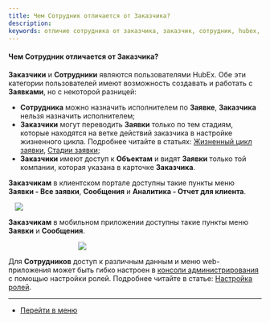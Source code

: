 ```yaml
---
title: Чем Сотрудник отличается от Заказчика?
description:
keywords: отличие сотрудника от заказчика, заказчик, сотрудник, hubex, хабекс, хубекс, хабикс
---
```


#### Чем Сотрудник отличается от Заказчика?
<html>
<meta charset="utf-8">
</html>

<body>

<p><strong>Заказчики</strong> и <strong>Сотрудники</strong> являются пользователями HubEx. Обе эти категории
    пользователей имеют возможность создавать и работать с <strong>Заявками</strong>, но с некоторой разницей:</p>
<uL>
    <li><strong>Сотрудника</strong> можно назначить исполнителем по <strong>Заявке</strong>, <strong>Заказчика</strong>
        нельзя назначить исполнителем;
    </li>
    <li><strong>Заказчики</strong> могут переводить <strong>Заявки</strong> только по тем стадиям, которые находятся на
        ветке действий заказчика в настройке жизненного цикла. Подробнее читайте в статьях: <a
                href="https://wiki.hubex.ru/docs/FAQ/RU/admin/TicketLifeCycle.html">Жизненный цикл заявки</a>, <a
                href="https://wiki.hubex.ru/docs/FAQ/RU/admin/StageType.html">Стадии заявки</a>;
    </li>
    <li><strong>Заказчики</strong> имеют доступ к <strong>Объектам</strong> и видят <strong>Заявки</strong> только той
        компании, которая указана в карточке <strong>Заказчика</strong>.
    </li>
</uL>


<p><strong>Заказчикам</strong> в клиентском портале доступны такие пункты меню <strong>Заявки - Все заявки</strong>,
    <strong>Сообщения</strong> и <strong>Аналитика - Отчет для клиента</strong>.</p>
<div>
    <img style="margin: 0 auto; display: block; max-width: 95%;"
         src="/attachments/images/FAQ/USER/EnfineerVSCustomer/Web.jpg"/>
</div>
<p><strong>Заказчикам</strong> в мобильном приложении доступны такие пункты меню <strong>Заявки</strong> и
    <strong>Сообщения</strong>.</p>
<div>
    <img style="margin: 0 auto; display: block; max-width: 45%;"
         src="/attachments/images/FAQ/USER/EnfineerVSCustomer/Mob.jpg"/>
</div>

<p>Для <strong>Сотрудников</strong> доступ к различным данным и меню web-приложения может быть гибко настроен в <a
        href="https://wiki.hubex.ru/docs/FAQ/RU/admin/HowToEnterTheAdmin.html">консоли администрирования</a> с помощью
    настройки ролей. Подробнее читайте в статье: <a href="https://wiki.hubex.ru/docs/FAQ/RU/admin/Roles.html">Настройка
        ролей</a>.</p>
</body>

____
- [Перейти в меню](http://wiki.hubex.ru)
